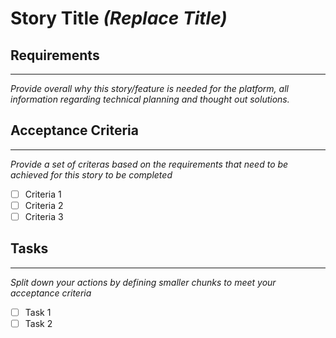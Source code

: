 # Story Title _(Replace Title)_

## Requirements

---
_Provide overall why this story/feature is needed for the platform, all information regarding technical planning and thought out solutions._

## Acceptance Criteria

--- 
_Provide a set of criteras based on the requirements that need to be achieved for this story to be completed_

- [ ] Criteria 1
- [ ] Criteria 2
- [ ] Criteria 3

## Tasks

---
_Split down your actions by defining smaller chunks to meet your acceptance criteria_

- [ ] Task 1
- [ ] Task 2